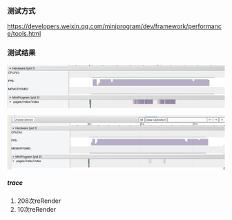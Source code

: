 ### 测试方式
https://developers.weixin.qq.com/miniprogram/dev/framework/performance/tools.html

### 测试结果
![](https://raw.githubusercontent.com/Bowen7/cml-test/master/images/1.jpg)

![](https://raw.githubusercontent.com/Bowen7/cml-test/master/images/2.jpg)

##### trace

1. 208次reRender
2. 10次reRender
